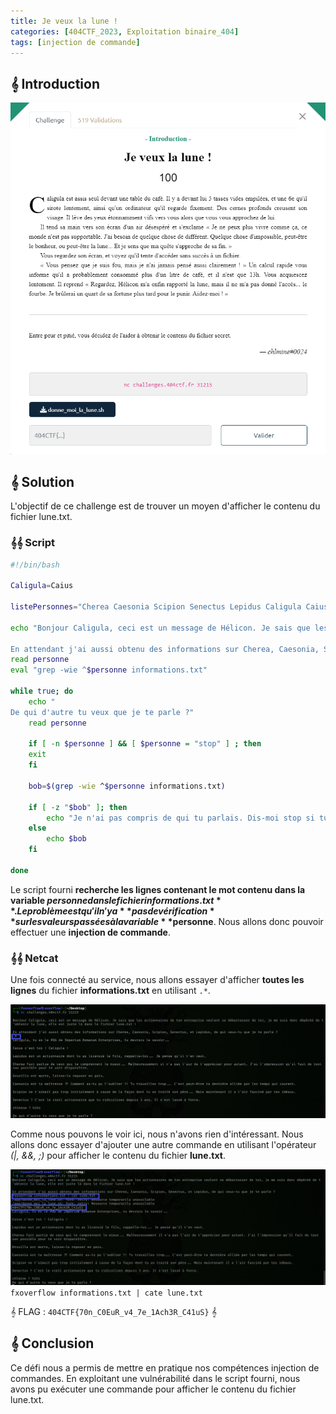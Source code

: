 ```yaml
---
title: Je veux la lune !
categories: [404CTF_2023, Exploitation binaire_404]
tags: [injection de commande]
---
```


## 𝄞 Introduction

![Intro](/assets/images/404CTF_2023/Exploitation_binaire/Je_veux_la_lune/intro.png)


## 𝄞 Solution

L'objectif de ce challenge est de trouver un moyen d'afficher le contenu du fichier lune.txt.

### 𝄞𝄞 Script

```bash
#!/bin/bash

Caligula=Caius

listePersonnes="Cherea Caesonia Scipion Senectus Lepidus Caligula Caius Drusilla"

echo "Bonjour Caligula, ceci est un message de Hélicon. Je sais que les actionnaires de ton entreprise veulent se débarrasser de toi, je me suis donc dépêché de t'obtenir la lune, elle est juste là dans le fichier lune.txt !

En attendant j'ai aussi obtenu des informations sur Cherea, Caesonia, Scipion, Senectus, et Lepidus, de qui veux-tu que je te parle ?"
read personne
eval "grep -wie ^$personne informations.txt"

while true; do
    echo "
De qui d'autre tu veux que je te parle ?"
    read personne

    if [ -n $personne ] && [ $personne = "stop" ] ; then
    exit
    fi

    bob=$(grep -wie ^$personne informations.txt)
    
    if [ -z "$bob" ]; then
        echo "Je n'ai pas compris de qui tu parlais. Dis-moi stop si tu veux que je m'arrête, et envoie l'un des noms que j'ai cités si tu veux des informations."
    else
        echo $bob
    fi  

done
```
Le script fourni **recherche les lignes contenant le mot contenu dans la variable $personne dans le fichier informations.txt**. Le problème est qu'il n'y a **pas de vérification** sur les valeurs passées à la variable **$personne**. Nous allons donc pouvoir effectuer une **injection de commande**.

### 𝄞𝄞 Netcat

Une fois connecté au service, nous allons essayer d'afficher **toutes les lignes** du fichier **informations.txt** en utilisant `.*`.

![Information](/assets/images/404CTF_2023/Exploitation_binaire/Je_veux_la_lune/information.png)

Comme nous pouvons le voir ici, nous n'avons rien d'intéressant.
Nous allons donc essayer d'ajouter une autre commande en utilisant l'opérateur *(|, &&, ;)* pour afficher le contenu du fichier **lune.txt**.

![Flag1](/assets/images/404CTF_2023/Exploitation_binaire/Je_veux_la_lune/flag1.png)
`fxoverflow informations.txt | cate lune.txt`

𝄞 FLAG : `404CTF{70n_C0EuR_v4_7e_1Ach3R_C41uS}` 𝄞

## 𝄞 Conclusion
Ce défi nous a permis de mettre en pratique nos compétences injection de commandes. En exploitant une vulnérabilité dans le script fourni, nous avons pu exécuter une commande pour afficher le contenu du fichier lune.txt.

